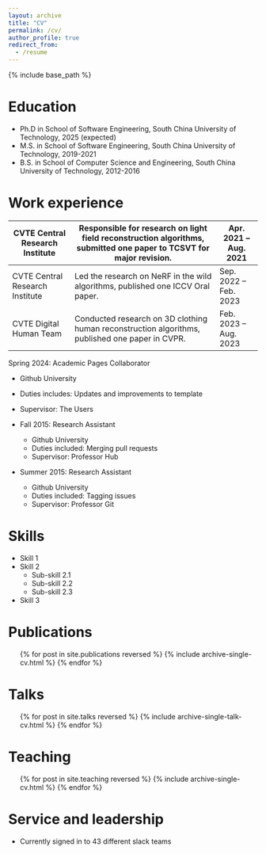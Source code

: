 ```yaml
---
layout: archive
title: "CV"
permalink: /cv/
author_profile: true
redirect_from:
  - /resume
---
```

{% include base_path %}

Education
=========

* Ph.D in School of Software Engineering, South China University of Technology, 2025 (expected)
* M.S. in School of Software Engineering, South China University of Technology, 2019-2021
* B.S. in School of Computer Science and Engineering, South China University of Technology, 2012-2016

Work experience
===============


| CVTE Central Research Institute | Responsible for research on light field reconstruction algorithms, submitted one paper to TCSVT for major revision. | Apr. 2021 – Aug. 2021 |
| ------------------------------- | ------------------------------------------------------------------------------------------------------------------- | ---------------------- |
| CVTE Central Research Institute | Led the research on NeRF in the wild algorithms, published one ICCV Oral paper.                                     | Sep. 2022 – Feb. 2023 |
| CVTE Digital Human Team         | Conducted research on 3D clothing human reconstruction algorithms, published one paper in CVPR.                     | Feb. 2023 – Aug. 2023 |

Spring 2024: Academic Pages Collaborator

* Github University
* Duties includes: Updates and improvements to template
* Supervisor: The Users

* Fall 2015: Research Assistant

  * Github University
  * Duties included: Merging pull requests
  * Supervisor: Professor Hub
* Summer 2015: Research Assistant

  * Github University
  * Duties included: Tagging issues
  * Supervisor: Professor Git

Skills
======

* Skill 1
* Skill 2
  * Sub-skill 2.1
  * Sub-skill 2.2
  * Sub-skill 2.3
* Skill 3

Publications
============

<ul>{% for post in site.publications reversed %}
    {% include archive-single-cv.html %}
  {% endfor %}</ul>

Talks
=====

<ul>{% for post in site.talks reversed %}
    {% include archive-single-talk-cv.html  %}
  {% endfor %}</ul>

Teaching
========

<ul>{% for post in site.teaching reversed %}
    {% include archive-single-cv.html %}
  {% endfor %}</ul>

Service and leadership
======================

* Currently signed in to 43 different slack teams
